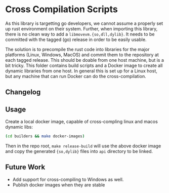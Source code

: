 # Cross Compilation Scripts

As this library is targetting go developers, we cannot assume a properly set up
rust environment on their system. Further, when importing this library, there is no
clean way to add a `libmovevm.{so,dll,dylib}`. It needs to be committed with the
tagged (go) release in order to be easily usable.

The solution is to precompile the rust code into libraries for the major platforms
(Linux, Windows, MacOS) and commit them to the repository at each tagged release.
This should be doable from one host machine, but is a bit tricky. This folder
contains build scripts and a Docker image to create all dynamic libraries from one
host. In general this is set up for a Linux host, but any machine that can run Docker
can do the cross-compilation.

## Changelog

## Usage

Create a local docker image, capable of cross-compling linux and macos dynamic libs:

```sh
(cd builders && make docker-images)
```

Then in the repo root, `make release-build` will use the above docker image and
copy the generated `{so,dylib}` files into `api` directory to be linked.

## Future Work

- Add support for cross-compiling to Windows as well.
- Publish docker images when they are stable
